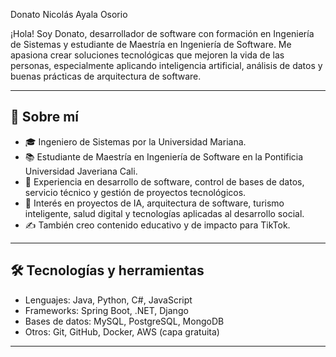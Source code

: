 Donato Nicolás Ayala Osorio

¡Hola! Soy Donato, desarrollador de software con formación en Ingeniería de Sistemas y estudiante de Maestría en Ingeniería de Software. Me apasiona crear soluciones tecnológicas que mejoren la vida de las personas, especialmente aplicando inteligencia artificial, análisis de datos y buenas prácticas de arquitectura de software.

---

## 🚀 Sobre mí

- 🎓 Ingeniero de Sistemas por la Universidad Mariana.
- 📚 Estudiante de Maestría en Ingeniería de Software en la Pontificia Universidad Javeriana Cali.
- 💼 Experiencia en desarrollo de software, control de bases de datos, servicio técnico y gestión de proyectos tecnológicos.
- 🤖 Interés en proyectos de IA, arquitectura de software, turismo inteligente, salud digital y tecnologías aplicadas al desarrollo social.
- ✍️ También creo contenido educativo y de impacto para TikTok.

---

## 🛠️ Tecnologías y herramientas

- Lenguajes: Java, Python, C#, JavaScript
- Frameworks: Spring Boot, .NET, Django
- Bases de datos: MySQL, PostgreSQL, MongoDB
- Otros: Git, GitHub, Docker, AWS (capa gratuita)

---
